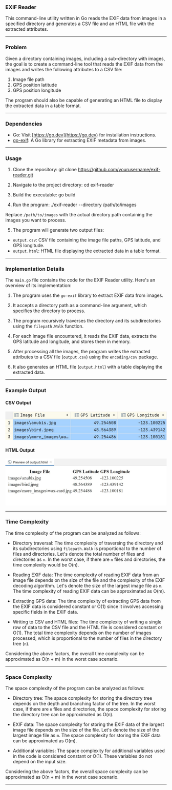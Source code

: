 ### EXIF Reader

This command-line utility written in Go reads the EXIF data from images in a specified directory and generates a CSV file and an HTML file with the extracted attributes.

---

### Problem

Given a directory containing images, including a sub-directory with images, the goal is to create a command-line tool that reads the EXIF data from the images and writes the following attributes to a CSV file:

1. Image file path
2. GPS position latitude
3. GPS position longitude

The program should also be capable of generating an HTML file to display the extracted data in a table format.

---

### Dependencies

- Go: Visit [https://go.dev](https://go.dev) for installation instructions.
- [go-exif](https://github.com/dsoprea/go-exif): A Go library for extracting EXIF metadata from images.

---

### Usage

1. Clone the repository:
   git clone https://github.com/yourusername/exif-reader.git

2. Navigate to the project directory:
   cd exif-reader

3. Build the executable:
   go build

4. Run the program:
   ./exif-reader --directory /path/to/images

Replace `/path/to/images` with the actual directory path containing the images you want to process.

5. The program will generate two output files:

- `output.csv`: CSV file containing the image file paths, GPS latitude, and GPS longitude.
- `output.html`: HTML file displaying the extracted data in a table format.

---

### Implementation Details

The `main.go` file contains the code for the EXIF Reader utility. Here's an overview of its implementation:

1. The program uses the `go-exif` library to extract EXIF data from images.

2. It accepts a directory path as a command-line argument, which specifies the directory to process.

3. The program recursively traverses the directory and its subdirectories using the `filepath.Walk` function.

4. For each image file encountered, it reads the EXIF data, extracts the GPS latitude and longitude, and stores them in memory.

5. After processing all the images, the program writes the extracted attributes to a CSV file (`output.csv`) using the `encoding/csv` package.

6. It also generates an HTML file (`output.html`) with a table displaying the extracted data.

---

### Example Output

#### CSV Output
![CSV Output](docs/csv-output.jpg)

#### HTML Output
![HTML Output](docs/html-output.jpg)

---

### Time Complexity

The time complexity of the program can be analyzed as follows:

- Directory traversal: The time complexity of traversing the directory and its subdirectories using `filepath.Walk` is proportional to the number of files and directories. Let's denote the total number of files and directories as `n`. In the worst case, if there are `n` files and directories, the time complexity would be O(n).

- Reading EXIF data: The time complexity of reading EXIF data from an image file depends on the size of the file and the complexity of the EXIF decoding algorithm. Let's denote the size of the largest image file as `m`. The time complexity of reading EXIF data can be approximated as O(m).

- Extracting GPS data: The time complexity of extracting GPS data from the EXIF data is considered constant or O(1) since it involves accessing specific fields in the EXIF data.

- Writing to CSV and HTML files: The time complexity of writing a single row of data to the CSV file and the HTML file is considered constant or O(1). The total time complexity depends on the number of images processed, which is proportional to the number of files in the directory tree (`n`).

Considering the above factors, the overall time complexity can be approximated as O(n + m) in the worst case scenario.

---

### Space Complexity

The space complexity of the program can be analyzed as follows:

- Directory tree: The space complexity for storing the directory tree depends on the depth and branching factor of the tree. In the worst case, if there are `n` files and directories, the space complexity for storing the directory tree can be approximated as O(n).

- EXIF data: The space complexity for storing the EXIF data of the largest image file depends on the size of the file. Let's denote the size of the largest image file as `m`. The space complexity for storing the EXIF data can be approximated as O(m).

- Additional variables: The space complexity for additional variables used in the code is considered constant or O(1). These variables do not depend on the input size.

Considering the above factors, the overall space complexity can be approximated as O(n + m) in the worst case scenario.

---
